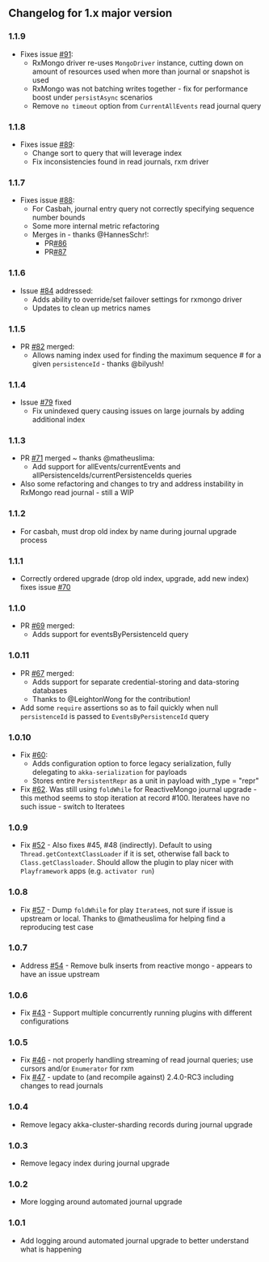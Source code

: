 ## Changelog for 1.x major version

### 1.1.9
* Fixes issue [#91](https://github.com/scullxbones/akka-persistence-mongo/issues/91):
  * RxMongo driver re-uses `MongoDriver` instance, cutting down on amount of resources used when more than journal or snapshot is used
  * RxMongo was not batching writes together - fix for performance boost under `persistAsync` scenarios
  * Remove `no timeout` option from `CurrentAllEvents` read journal query

### 1.1.8
* Fixes issue [#89](https://github.com/scullxbones/akka-persistence-mongo/issues/89):
  * Change sort to query that will leverage index
  * Fix inconsistencies found in read journals, rxm driver

### 1.1.7
* Fixes issue [#88](https://github.com/scullxbones/akka-persistence-mongo/issues/88):
  * For Casbah, journal entry query not correctly specifying sequence number bounds
  * Some more internal metric refactoring
  * Merges in - thanks @HannesSchr!:
    * PR[#86](https://github.com/scullxbones/akka-persistence-mongo/pull/86)
    * PR[#87](https://github.com/scullxbones/akka-persistence-mongo/pull/87)

### 1.1.6
* Issue [#84](https://github.com/scullxbones/akka-persistence-mongo/issues/84) addressed:
  * Adds ability to override/set failover settings for rxmongo driver
  * Updates to clean up metrics names

### 1.1.5
* PR [#82](https://github.com/scullxbones/akka-persistence-mongo/pull/82) merged:
  * Allows naming index used for finding the maximum sequence # for a given `persistenceId` - thanks @bilyush!

### 1.1.4
* Issue [#79](https://github.com/scullxbones/akka-persistence-mongo/issues/79) fixed 
  * Fix unindexed query causing issues on large journals by adding additional index
 
### 1.1.3
* PR [#71](https://github.com/scullxbones/akka-persistence-mongo/pull/71) merged ~ thanks @matheuslima:
  * Add support for allEvents/currentEvents and allPersistenceIds/currentPersistenceIds queries
* Also some refactoring and changes to try and address instability in RxMongo read journal - still a WIP

### 1.1.2
* For casbah, must drop old index by name during journal upgrade process

### 1.1.1
* Correctly ordered upgrade (drop old index, upgrade, add new index) fixes issue [#70](https://github.com/scullxbones/akka-persistence-mongo/issues/70)

### 1.1.0
* PR [#69](https://github.com/scullxbones/akka-persistence-mongo/pull/69) merged:
  * Adds support for eventsByPersistenceId query

### 1.0.11
* PR [#67](https://github.com/scullxbones/akka-persistence-mongo/pull/67) merged:
  * Adds support for separate credential-storing and data-storing databases
  * Thanks to @LeightonWong for the contribution!
* Add some `require` assertions so as to fail quickly when null `persistenceId` is passed to `EventsByPersistenceId` query

### 1.0.10

* Fix [#60](https://github.com/scullxbones/akka-persistence-mongo/issues/60):
  * Adds configuration option to force legacy serialization, fully delegating to `akka-serialization` for payloads
  * Stores entire `PersistentRepr` as a unit in payload with _type = "repr"
* Fix [#62](https://github.com/scullxbones/akka-persistence-mongo/issues/62).  Was still using `foldWhile` for ReactiveMongo journal upgrade - this method seems to stop iteration at record #100.  Iteratees have no such issue - switch to Iteratees

### 1.0.9

* Fix [#52](https://github.com/scullxbones/akka-persistence-mongo/issues/52) - Also fixes #45, #48 (indirectly).  Default to using `Thread.getContextClassLoader` if it is set, otherwise fall back to `Class.getClassloader`.  Should allow the plugin to play nicer with `Playframework` apps (e.g. `activator run`)

### 1.0.8

* Fix [#57](https://github.com/scullxbones/akka-persistence-mongo/issues/57) - Dump `foldWhile` for play `Iteratee`s, not sure if issue is upstream or local.  Thanks to @matheuslima for helping find a reproducing test case 

### 1.0.7

* Address [#54](https://github.com/scullxbones/akka-persistence-mongo/issues/54) - Remove bulk inserts from reactive mongo - appears to have an issue upstream

### 1.0.6

* Fix [#43](https://github.com/scullxbones/akka-persistence-mongo/issues/43) - Support multiple concurrently running plugins with different configurations

### 1.0.5

* Fix [#46](https://github.com/scullxbones/akka-persistence-mongo/issues/46) - not properly handling streaming of read journal queries; use cursors and/or `Enumerator` for rxm
* Fix [#47](https://github.com/scullxbones/akka-persistence-mongo/issues/47) - update to (and recompile against) 2.4.0-RC3 including changes to read journals

### 1.0.4

* Remove legacy akka-cluster-sharding records during journal upgrade

### 1.0.3

* Remove legacy index during journal upgrade

### 1.0.2

* More logging around automated journal upgrade

### 1.0.1

* Add logging around automated journal upgrade to better understand what is happening
